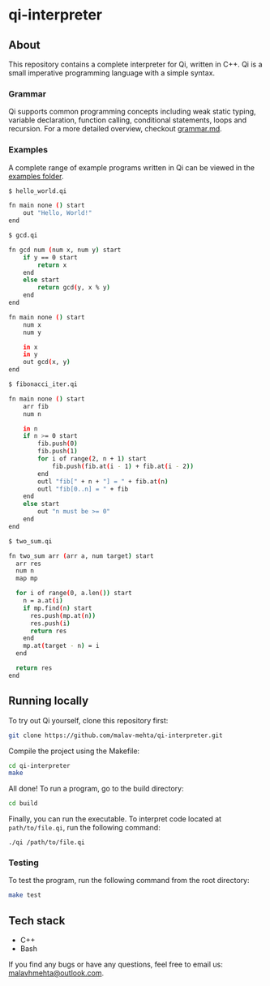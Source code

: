 # qi-interpreter

## About

This repository contains a complete interpreter for Qi, written in C++. Qi is a small imperative programming language with a simple syntax.

### Grammar

Qi supports common programming concepts including weak static typing, variable declaration, function calling, conditional statements, loops and recursion. For a more detailed overview, checkout [grammar.md](./grammar.md).

### Examples

A complete range of example programs written in Qi can be viewed in the [examples folder](./examples).

```bash
$ hello_world.qi

fn main none () start
    out "Hello, World!"
end
```

```bash
$ gcd.qi

fn gcd num (num x, num y) start
    if y == 0 start
        return x
    end
    else start
        return gcd(y, x % y)
    end
end

fn main none () start
    num x
    num y

    in x
    in y
    out gcd(x, y)
end
```

```bash
$ fibonacci_iter.qi

fn main none () start
    arr fib
    num n

    in n
    if n >= 0 start
        fib.push(0)
        fib.push(1)
        for i of range(2, n + 1) start
            fib.push(fib.at(i - 1) + fib.at(i - 2))
        end
        outl "fib[" + n + "] = " + fib.at(n)
        outl "fib[0..n] = " + fib
    end
    else start
        out "n must be >= 0"
    end
end
```

```bash
$ two_sum.qi

fn two_sum arr (arr a, num target) start
  arr res
  num n
  map mp

  for i of range(0, a.len()) start
    n = a.at(i)
    if mp.find(n) start
      res.push(mp.at(n))
      res.push(i)
      return res
    end
    mp.at(target - n) = i
  end

  return res
end
```

## Running locally

To try out Qi yourself, clone this repository first:

```bash
git clone https://github.com/malav-mehta/qi-interpreter.git
```

Compile the project using the Makefile:

```bash
cd qi-interpreter
make
```

All done! To run a program, go to the build directory:

```bash
cd build
```

Finally, you can run the executable. To interpret code located at `path/to/file.qi`, run the following command:

```shell
./qi /path/to/file.qi
```

### Testing

To test the program, run the following command from the root directory:

```bash
make test
```

## Tech stack

- C++
- Bash

If you find any bugs or have any questions, feel free to email us: [malavhmehta@outlook.com](mailto:malavhmehta@outlook.com).
